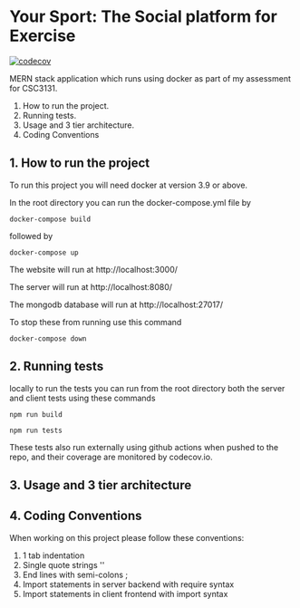 # Your Sport: The Social platform for Exercise
[![codecov](https://codecov.io/gh/ethancowey/SportApplicationBSFP/branch/master/graph/badge.svg?token=VG2BG5QU0B)](https://codecov.io/gh/ethancowey/SportApplicationBSFP)

MERN stack application which runs using docker as part of my assessment for CSC3131.

1. How to run the project.
2. Running tests.
3. Usage and 3 tier architecture.
4. Coding Conventions

## 1. How to run the project

To run this project you will need docker at version 3.9 or above.

In the root directory you can run the docker-compose.yml file by

`docker-compose build`

followed by

`docker-compose up`

The website will run at http://localhost:3000/ 

The server will run at http://localhost:8080/

The mongodb database will run at http://localhost:27017/

To stop these from running use this command

`docker-compose down`


## 2. Running tests

locally to run the tests you can run from the root directory both the server and client tests using these commands

`npm run build`

`npm run tests`

These tests also run externally using github actions when pushed to the repo, and their coverage are monitored
 by codecov.io.
 
 ## 3. Usage and 3 tier architecture

## 4. Coding Conventions
When working on this project please follow these conventions:
1. 1 tab indentation
2. Single quote strings ''
3. End lines with semi-colons ;
4. Import statements in server backend with require syntax
5. Import statements in client frontend with import syntax

